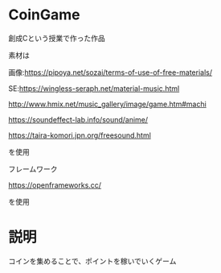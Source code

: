 # CoinGame
創成Cという授業で作った作品

素材は

画像:https://pipoya.net/sozai/terms-of-use-of-free-materials/

SE:https://wingless-seraph.net/material-music.html

http://www.hmix.net/music_gallery/image/game.htm#machi

https://soundeffect-lab.info/sound/anime/

https://taira-komori.jpn.org/freesound.html

を使用

フレームワーク

https://openframeworks.cc/

を使用
# 説明
コインを集めることで、ポイントを稼いでいくゲーム
